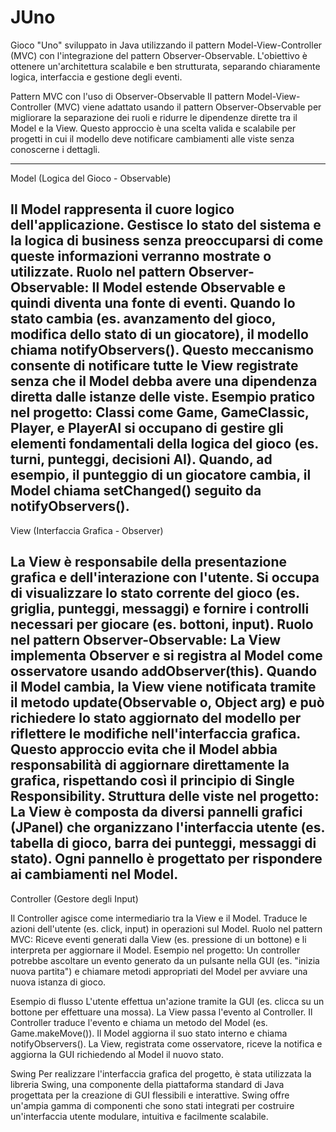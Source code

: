 # JUno
Gioco "Uno" sviluppato in Java utilizzando il pattern Model-View-Controller (MVC) con l'integrazione del pattern Observer-Observable. L'obiettivo è ottenere un'architettura scalabile e ben strutturata, separando chiaramente logica, interfaccia e gestione degli eventi.

Pattern MVC con l'uso di Observer-Observable
Il pattern Model-View-Controller (MVC) viene adattato usando il pattern Observer-Observable per migliorare la separazione dei ruoli e ridurre le dipendenze dirette tra il Model e la View. Questo approccio è una scelta valida e scalabile per progetti in cui il modello deve notificare cambiamenti alle viste senza conoscerne i dettagli.
____________________________________________________________________________________________________________________________________________________________________________________________

Model (Logica del Gioco - Observable)

Il Model rappresenta il cuore logico dell'applicazione. Gestisce lo stato del sistema e la logica di business senza preoccuparsi di come queste informazioni verranno mostrate o utilizzate.
Ruolo nel pattern Observer-Observable:
Il Model estende Observable e quindi diventa una fonte di eventi. Quando lo stato cambia (es. avanzamento del gioco, modifica dello stato di un giocatore), il modello chiama notifyObservers().
Questo meccanismo consente di notificare tutte le View registrate senza che il Model debba avere una dipendenza diretta dalle istanze delle viste.
Esempio pratico nel progetto:
Classi come Game, GameClassic, Player, e PlayerAI si occupano di gestire gli elementi fondamentali della logica del gioco (es. turni, punteggi, decisioni AI).
Quando, ad esempio, il punteggio di un giocatore cambia, il Model chiama setChanged() seguito da notifyObservers().
--------------------------------------------------------------------------------------------------------------------------------------------------------------------------------------------

View (Interfaccia Grafica - Observer)

La View è responsabile della presentazione grafica e dell'interazione con l'utente. Si occupa di visualizzare lo stato corrente del gioco (es. griglia, punteggi, messaggi) e fornire i controlli necessari per giocare (es. bottoni, input).
Ruolo nel pattern Observer-Observable:
La View implementa Observer e si registra al Model come osservatore usando addObserver(this).
Quando il Model cambia, la View viene notificata tramite il metodo update(Observable o, Object arg) e può richiedere lo stato aggiornato del modello per riflettere le modifiche nell'interfaccia grafica.
Questo approccio evita che il Model abbia responsabilità di aggiornare direttamente la grafica, rispettando così il principio di Single Responsibility.
Struttura delle viste nel progetto:
La View è composta da diversi pannelli grafici (JPanel) che organizzano l'interfaccia utente (es. tabella di gioco, barra dei punteggi, messaggi di stato). Ogni pannello è progettato per rispondere ai cambiamenti nel Model.
--------------------------------------------------------------------------------------------------------------------------------------------------------------------------------------------

Controller (Gestore degli Input)
   
Il Controller agisce come intermediario tra la View e il Model. Traduce le azioni dell'utente (es. click, input) in operazioni sul Model.
Ruolo nel pattern MVC:
Riceve eventi generati dalla View (es. pressione di un bottone) e li interpreta per aggiornare il Model.
Esempio nel progetto:
Un controller potrebbe ascoltare un evento generato da un pulsante nella GUI (es. "inizia nuova partita") e chiamare metodi appropriati del Model per avviare una nuova istanza di gioco.


Esempio di flusso
L'utente effettua un'azione tramite la GUI (es. clicca su un bottone per effettuare una mossa).
La View passa l'evento al Controller.
Il Controller traduce l'evento e chiama un metodo del Model (es. Game.makeMove()).
Il Model aggiorna il suo stato interno e chiama notifyObservers().
La View, registrata come osservatore, riceve la notifica e aggiorna la GUI richiedendo al Model il nuovo stato.

Swing
Per realizzare l'interfaccia grafica del progetto, è stata utilizzata la libreria Swing, una componente della piattaforma standard di Java progettata per la creazione di GUI flessibili e interattive. Swing offre un'ampia gamma di componenti che sono stati integrati per costruire un'interfaccia utente modulare, intuitiva e facilmente scalabile.
